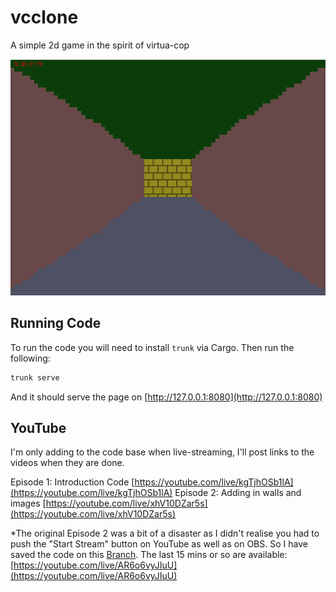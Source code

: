 # vcclone
A simple 2d game in the spirit of virtua-cop

![Progress Pic after Episode 2](/docs/episode2.png)

## Running Code
To run the code you will need to install `trunk` via Cargo. Then
run the following:

```bash
trunk serve
```

And it should serve the page on [http://127.0.0.1:8080](http://127.0.0.1:8080)

## YouTube
I'm only adding to the code base when live-streaming, I'll post links
to the videos when they are done.

Episode 1: Introduction Code [https://youtube.com/live/kgTjhOSb1lA](https://youtube.com/live/kgTjhOSb1lA)
Episode 2: Adding in walls and images [https://youtube.com/live/xhV10DZar5s](https://youtube.com/live/xhV10DZar5s)

*The original Episode 2 was a bit of a disaster as I didn't realise you had to push the "Start Stream" button on 
YouTube as well as on OBS. So I have saved the code on this [Branch](https://github.com/electrocatstudios/vcclone/tree/stream-2-no-live-disaster). 
The last 15 mins or so are available: [https://youtube.com/live/AR6o6vyJIuU](https://youtube.com/live/AR6o6vyJIuU)
